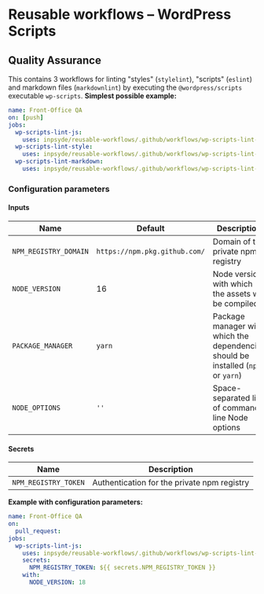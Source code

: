 # Reusable workflows – WordPress Scripts

## Quality Assurance

This contains 3 workflows for linting "styles" (`stylelint`), "scripts" (`eslint`) and markdown files (`markdownlint`) by executing the `@wordpress/scripts` executable `wp-scripts`.
**Simplest possible example:**

```yml
name: Front-Office QA
on: [push]
jobs:
  wp-scripts-lint-js:
    uses: inpsyde/reusable-workflows/.github/workflows/wp-scripts-lint-js.yml@main
  wp-scripts-lint-style:
    uses: inpsyde/reusable-workflows/.github/workflows/wp-scripts-lint-style.yml@main
  wp-scripts-lint-markdown:
    uses: inpsyde/reusable-workflows/.github/workflows/wp-scripts-lint-markdown.yml@main
```

### Configuration parameters

#### Inputs

| Name                  | Default                                                               | Description                                                                       |
|-----------------------|-----------------------------------------------------------------------|-----------------------------------------------------------------------------------|
| `NPM_REGISTRY_DOMAIN` | `https://npm.pkg.github.com/`                                         | Domain of the private npm registry                                                |
| `NODE_VERSION`        | 16                                                                    | Node version with which the assets will be compiled                               |
| `PACKAGE_MANAGER`     | `yarn`                                                                | Package manager with which the dependencies should be installed (`npm` or `yarn`) |
| `NODE_OPTIONS`        | `''`                                                                  | Space-separated list of command-line Node options                                 |

#### Secrets

| Name                 | Description                                 |
|----------------------|---------------------------------------------|
| `NPM_REGISTRY_TOKEN` | Authentication for the private npm registry |

**Example with configuration parameters:**

```yml
name: Front-Office QA
on:
  pull_request:
jobs:
  wp-scripts-lint-js:
    uses: inpsyde/reusable-workflows/.github/workflows/wp-scripts-lint-js.yml@main
    secrets:
      NPM_REGISTRY_TOKEN: ${{ secrets.NPM_REGISTRY_TOKEN }}
    with:
      NODE_VERSION: 18
```